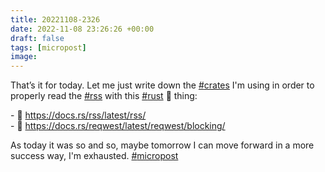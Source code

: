 ```yaml
---
title: 20221108-2326
date: 2022-11-08 23:26:26 +00:00
draft: false
tags: [micropost]
image:
---
```


<p>That’s it for today. Let me just write down the <a href="https://mastodon.bofhers.es/tags/crates" class="mention hashtag" rel="tag">#<span>crates</span></a> I&#39;m using in order to properly read the <a href="https://mastodon.bofhers.es/tags/rss" class="mention hashtag" rel="tag">#<span>rss</span></a> with this <a href="https://mastodon.bofhers.es/tags/rust" class="mention hashtag" rel="tag">#<span>rust</span></a> 🦀 thing:</p><p>- 🔘 <a href="https://docs.rs/rss/latest/rss/" target="_blank" rel="nofollow noopener noreferrer"><span class="invisible">https://</span><span class="">docs.rs/rss/latest/rss/</span><span class="invisible"></span></a><br />- 🔘 <a href="https://docs.rs/reqwest/latest/reqwest/blocking/" target="_blank" rel="nofollow noopener noreferrer"><span class="invisible">https://</span><span class="ellipsis">docs.rs/reqwest/latest/reqwest</span><span class="invisible">/blocking/</span></a></p><p>As today it was so and so, maybe tomorrow I can move forward in a more success way, I&#39;m exhausted. <a href="https://mastodon.bofhers.es/tags/micropost" class="mention hashtag" rel="tag">#<span>micropost</span></a></p>


